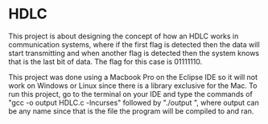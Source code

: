 # HDLC
This project is about designing the concept of how an HDLC works in communication systems, where if the first flag is detected then the data will start transmitting and when another flag is detected then the system knows that is the last bit of data. The flag for this case is 01111110.

This project was done using a Macbook Pro on the Eclipse IDE so it will not work on Windows or Linux since there is a library exclusive for the Mac. 
To run this project, go to the terminal on your IDE and type the commands of "gcc -o output HDLC.c -lncurses" followed by "./output
", where output can be any name since that is the file the program will be compiled to and ran.
